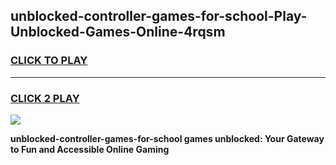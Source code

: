 
## unblocked-controller-games-for-school-Play-Unblocked-Games-Online-4rqsm
<h3>
<a href="https://premium76.site?title=unblocked-controller-games-for-school&ref=25A">CLICK TO PLAY</a></h3>
<hr>

<h3>
<a href="https://premium76.site?title=unblocked-controller-games-for-school&ref=25A">CLICK 2 PLAY</a>
  
</h3>

<a href="https://premium76.site?title=unblocked-controller-games-for-school&ref=25A"><img src="https://clearcache.store/games.png"></a>


**unblocked-controller-games-for-school games unblocked: Your Gateway to Fun and Accessible Online Gaming**
